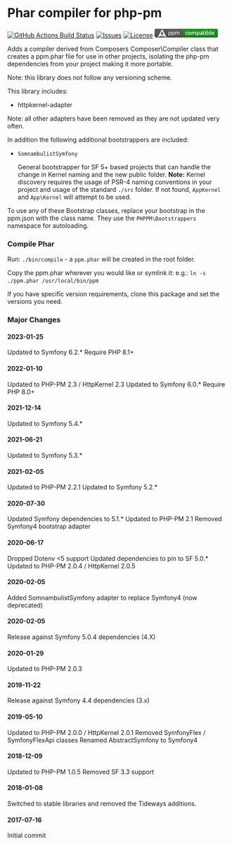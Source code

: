 # Phar compiler for php-pm

[![GitHub Actions Build Status](https://img.shields.io/github/actions/workflow/status/somnambulist-tech/phppm-phar/release.yml?logo=github&branch=master)](https://github.com/somnambulist-tech/phppm-phar/actions?query=workflow%3Arelease)
[![Issues](https://img.shields.io/github/issues/somnambulist-tech/phppm-phar?logo=github)](https://github.com/somnambulist-tech/phppm-phar/issues)
[![License](https://img.shields.io/github/license/somnambulist-tech/phppm-phar?logo=github)](https://github.com/somnambulist-tech/api-bundle/blob/master/LICENSE)
[![PPM Compatible](https://raw.githubusercontent.com/php-pm/ppm-badge/master/ppm-badge.png)](https://github.com/php-pm/php-pm)

Adds a compiler derived from Composers Composer\Compiler class that creates a ppm.phar file for use
in other projects, isolating the php-pm dependencies from your project making it more portable.

Note: this library does not follow any versioning scheme.

This library includes:

 * httpkernel-adapter
 
Note: all other adapters have been removed as they are not updated very often.

In addition the following additional bootstrappers are included:

 * `SomnambulistSymfony`
 
   General bootstrapper for SF 5+ based projects that can handle the change in Kernel naming
   and the new public folder. **Note:** Kernel discovery requires the usage of PSR-4 naming
   conventions in your project and usage of the standard `./src` folder. If not found,
   `AppKernel` and `App\Kernel` will attempt to be used.

To use any of these Bootstrap classes, replace your bootstrap in the ppm.json with the class
name. They use the `PHPPM\Bootstrappers` namespace for autoloading.

### Compile Phar

Run: `./bin/compile` - a `ppm.phar` will be created in the root folder.

Copy the ppm.phar wherever you would like or symlink it: e.g.: `ln -s ./ppm.phar /usr/local/bin/ppm`

If you have specific version requirements, clone this package and set the versions you need.

### Major Changes

#### 2023-01-25

Updated to Symfony 6.2.*
Require PHP 8.1+

#### 2022-01-10

Updated to PHP-PM 2.3 / HttpKernel 2.3
Updated to Symfony 6.0.*
Require PHP 8.0+

#### 2021-12-14

Updated to Symfony 5.4.*

#### 2021-06-21

Updated to Symfony 5.3.*

#### 2021-02-05

Updated to PHP-PM 2.2.1
Updated to Symfony 5.2.*

#### 2020-07-30

Updated Symfony dependencies to 5.1.* 
Updated to PHP-PM 2.1
Removed Symfony4 bootstrap adapter

#### 2020-06-17

Dropped Dotenv <5 support
Updated dependencies to pin to SF 5.0.*
Updated to PHP-PM 2.0.4 / HttpKernel 2.0.5

#### 2020-02-05

Added SomnambulistSymfony adapter to replace Symfony4 (now deprecated)

#### 2020-02-05

Release against Symfony 5.0.4 dependencies (4.X)

#### 2020-01-29

Updated to PHP-PM 2.0.3

#### 2019-11-22

Release against Symfony 4.4 dependencies (3.x)

#### 2019-05-10

Updated to PHP-PM 2.0.0 / HttpKernel 2.0.1
Removed SymfonyFlex / SymfonyFlexApi classes
Renamed AbstractSymfony to Symfony4

#### 2018-12-09

Updated to PHP-PM 1.0.5
Removed SF 3.3 support

#### 2018-01-08

Switched to stable libraries and removed the Tideways additions.

#### 2017-07-16

Initial commit
